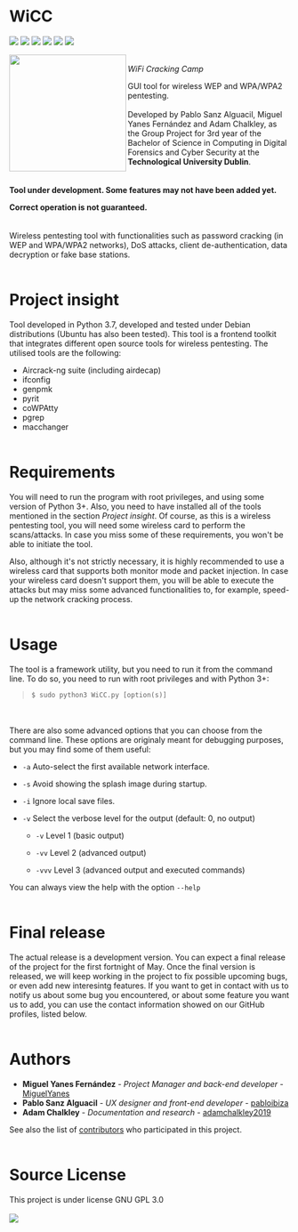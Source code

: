 WiCC
====
![](https://img.shields.io/github/license/pabloibiza/WiCC.svg)
![](https://img.shields.io/github/release/pabloibiza/WiCC.svg)
![](https://img.shields.io/github/release-date/pabloibiza/WiCC.svg)
![](https://img.shields.io/github/commits-since/pabloibiza/WiCC/v0.2.svg)
![](https://img.shields.io/github/contributors/pabloibiza/WiCC.svg)
![](https://img.shields.io/github/repo-size/pabloibiza/WiCC.svg)

<a href="url"><img src="https://github.com/pabloibiza/WiCC/blob/master/Resources/logo_circle_code.png" align="left" height="210" width="210" >
</a>
<br/>
*WiFi Cracking Camp*

GUI tool for wireless WEP and WPA/WPA2 pentesting.
<br/><br/>
Developed by Pablo Sanz Alguacil, Miguel Yanes Fernández and Adam Chalkley, as the Group Project for 3rd year of the 
Bachelor of Science in Computing in Digital Forensics and Cyber Security at the **Technological University Dublin**.
<br/><br/><br/>
**Tool under development. Some features may not have been added yet.**

**Correct operation is not guaranteed.**
<br/><br/><br/>
Wireless pentesting tool with functionalities such as password cracking (in WEP and WPA/WPA2 networks), DoS attacks, 
client de-authentication, data decryption or fake base stations.
<br/><br/>

# Project insight

Tool developed in Python 3.7, developed and tested under Debian distributions (Ubuntu has also been tested). 
This tool is a frontend toolkit that integrates different open source tools for wireless pentesting. 
The utilised tools are the following:

* Aircrack-ng suite (including airdecap)
* ifconfig
* genpmk
* pyrit
* coWPAtty
* pgrep
* macchanger
<br/><br/>

# Requirements

You will need to run the program with root privileges, and using some version of Python 3+. Also, you need to have installed all of the tools mentioned in the section *Project insight*. Of course, as this is a wireless pentesting tool, you will need some wireless card to perform the scans/attacks. In case you miss some of these requirements, you won't be able to initiate the tool. 

Also, although it's not strictly necessary, it is highly recommended to use a wireless card that supports both monitor mode and packet injection. 
In case your wireless card doesn't support them, you will be able to execute the attacks but may miss some advanced 
functionalities to, for example, speed-up the network cracking process.
<br/><br/>

# Usage

The tool is a framework utility, but you need to run it from the command line. To do so, you need to run with root privileges and
with Python 3+:

> `$ sudo python3 WiCC.py [option(s)]`

<br/><br/>
There are also some advanced options that you can choose from the command line. These options are originaly meant for debugging
purposes, but you may find some of them useful:
* `-a` Auto-select the first available network interface.
* `-s` Avoid showing the splash image during startup.
* `-i` Ignore local save files.
* `-v` Select the verbose level for the output (default: 0, no output)

     * `-v`   Level 1 (basic output)
       
     * `-vv`  Level 2 (advanced output)
       
     * `-vvv` Level 3 (advanced output and executed commands)

You can always view the help with the option `--help`
<br/><br/>

# Final release
The actual release is a development version. You can expect a final release of the project for the first fortnight of May. Once the final version is released, we will keep working in the project to fix possible upcoming bugs, or even add new interesintg features. 
If you want to get in contact with us to notify us about some bug you encountered, or about some feature you want us to add, you can use the contact information showed on our GitHub profiles, listed below.
<br/><br/>

# Authors

* **Miguel Yanes Fernández** - *Project Manager and back-end developer* - [MiguelYanes](https://github.com/MiguelYanes)
* **Pablo Sanz Alguacil** - *UX designer and front-end developer* - [pabloibiza](https://github.com/pabloibiza)
* **Adam Chalkley** - *Documentation and research* - [adamchalkley2019](https://github.com/adamchalkley2019)

See also the list of [contributors](https://github.com/pabloibiza/WiCC/contributors) who participated in this project.
<br/><br/>

# Source License
This project is under license GNU GPL 3.0
<br/><br/>
![](https://www.gnu.org/graphics/gplv3-with-text-136x68.png)


